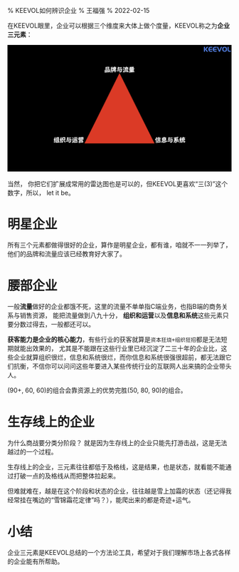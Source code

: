 % KEEVOL如何辨识企业
% 王福强
% 2022-02-15


在KEEVOL眼里，企业可以根据三个维度来大体上做个度量，KEEVOL称之为**企业三元素**：

![](images/troika_of_enterprise.png)

当然， 你把它们扩展成常用的雷达图也是可以的，但KEEVOL更喜欢“三(3)”这个数字，所以， let it be。

# 明星企业

所有三个元素都做得很好的企业，算作是明星企业，都有谁，咱就不一一列举了，他们的品牌和流量应该已经教育好大家了。

# 腰部企业

一般**流量**做好的企业都饿不死，这里的流量不单单指C端业务，也指B端的商务关系与销售资源， 能把流量做到八九十分， **组织和运营**以及**信息和系统**这些元素只要分数过得去，一般都还可以。

**获客能力是企业的核心能力**，有些行业的获客就算是`资本狂烧+组织狂招`都是无法短期就能出效果的， 尤其是不能跟在这些行业里已经沉淀了二三十年的企业比，这些企业就算组织很烂，信息和系统很烂，而你信息和系统很强很超前，都无法跟它们抗衡，不信你可以问问这些年要进入某些传统行业的互联网人出来搞的企业带头人。

(90+, 60, 60)的组合会靠资源上的优势完胜(50, 80, 90)的组合。

# 生存线上的企业

为什么商战要分类分阶段？ 就是因为生存线上的企业只能先打游击战，这是无法越过的一个过程。

生存线上的企业，三元素往往都低于及格线，这是结果，也是状态，就看能不能通过打破一点的及格线从而把整体拉起来。

但难就难在，越是在这个阶段和状态的企业，往往越是雪上加霜的状态（还记得我经常挂在嘴边的“雪锦霜花定律”吗？），能爬出来的都是奇迹+运气。

# 小结

企业三元素是KEEVOL总结的一个方法论工具，希望对于我们理解市场上各式各样的企业能有所帮助。




